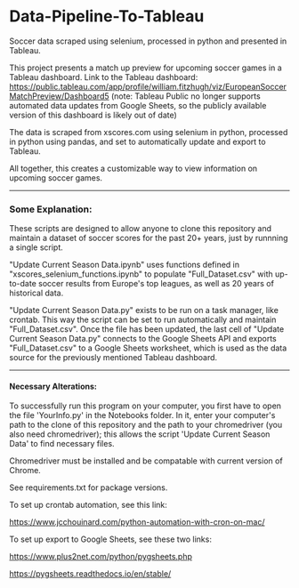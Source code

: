 # Data-Pipeline-To-Tableau
Soccer data scraped using selenium, processed in python and presented in Tableau.

This project presents a match up preview for upcoming soccer games in a Tableau dashboard. Link to the Tableau dashboard: https://public.tableau.com/app/profile/william.fitzhugh/viz/EuropeanSoccerMatchPreview/Dashboard5
(note: Tableau Public no longer supports automated data updates from Google Sheets, so the publicly available version of this dashboard is likely out of date)

The data is scraped from xscores.com using selenium in python, processed in python using pandas, and set to automatically update and export to Tableau. 

All together, this creates a customizable way to view information on upcoming soccer games.

---
### Some Explanation:
These scripts are designed to allow anyone to clone this repository and maintain a dataset of soccer scores for the past 20+ years, just by runnning a single script.

"Update Current Season Data.ipynb" uses functions defined in "xscores_selenium_functions.ipynb" to populate "Full_Dataset.csv" with up-to-date soccer results from Europe's top leagues, as well as 20 years of historical data.

"Update Current Season Data.py" exists to be run on a task manager, like crontab. This way the script can be set to run automatically and maintain "Full_Dataset.csv". Once the file has been updated, the last cell of "Update Current Season Data.py" connects to the Google Sheets API and exports "Full_Dataset.csv" to a Google Sheets worksheet, which is used as the data source for the previously mentioned Tableau dashboard.

---
#### Necessary Alterations:
To successfully run this program on your computer, you first have to open the file 'YourInfo.py' in the Notebooks folder. In it, enter your computer's path to the clone of this repository and the path to your chromedriver (you also need chromedriver); this allows the script 'Update Current Season Data' to find necessary files.

Chromedriver must be installed and be compatable with current version of Chrome.

See requirements.txt for package versions.

To set up crontab automation, see this link:

https://www.jcchouinard.com/python-automation-with-cron-on-mac/

To set up export to Google Sheets, see these two links:

https://www.plus2net.com/python/pygsheets.php

https://pygsheets.readthedocs.io/en/stable/
